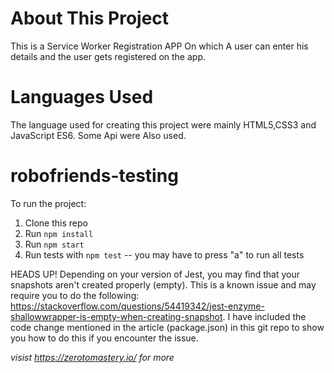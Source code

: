 # About This Project
This is a Service Worker Registration APP On which A user can enter his details and the user gets registered on the app.

# Languages Used
 The language used for creating this project were mainly HTML5,CSS3 and JavaScript ES6.
 Some Api were Also used.


# robofriends-testing

To run the project:  

1. Clone this repo
2. Run `npm install`
3. Run `npm start`
4. Run tests with `npm test` -- you may have to press "a" to run all tests

HEADS UP! Depending on your version of Jest, you may find that your snapshots aren't created properly (empty). This is a known issue and may require you to do the following: https://stackoverflow.com/questions/54419342/jest-enzyme-shallowwrapper-is-empty-when-creating-snapshot. I have included the code change mentioned in the article (package.json) in this git repo to show you how to do this if you encounter the issue.

*visist https://zerotomastery.io/ for more*

